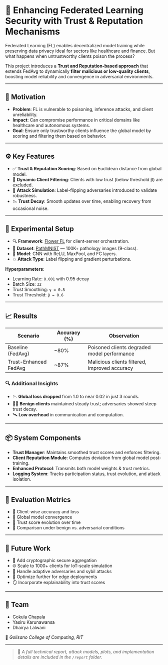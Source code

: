 # 🔐 Enhancing Federated Learning Security with Trust & Reputation Mechanisms

Federated Learning (FL) enables decentralized model training while preserving data privacy ideal for sectors like healthcare and finance. But what happens when untrustworthy clients poison the process?

This project introduces a **Trust and Reputation-based approach** that extends FedAvg to dynamically **filter malicious or low-quality clients**, boosting model reliability and convergence in adversarial environments.

---

## 🧠 Motivation

- **Problem**: FL is vulnerable to poisoning, inference attacks, and client unreliability.
- **Impact**: Can compromise performance in critical domains like healthcare and autonomous systems.
- **Goal**: Ensure only trustworthy clients influence the global model by scoring and filtering them based on behavior.

---

## ⚙️ Key Features

- ✅ **Trust & Reputation Scoring**: Based on Euclidean distance from global model.
- 🧹 **Dynamic Client Filtering**: Clients with low trust (below threshold β) are excluded.
- 🧪 **Attack Simulation**: Label-flipping adversaries introduced to validate robustness.
- 📉 **Trust Decay**: Smooth updates over time, enabling recovery from occasional noise.

---

## 🧪 Experimental Setup

- 🔍 **Framework**: [Flower FL](https://flower.dev/) for client-server orchestration.
- 🧬 **Dataset**: [PathMNIST](https://medmnist.com/) — 100K+ pathology images (9-class).
- 🤖 **Model**: CNN with ReLU, MaxPool, and FC layers.
- 💥 **Attack Type**: Label flipping and gradient perturbations.

**Hyperparameters**:
- Learning Rate: `0.001` with 0.95 decay
- Batch Size: `32`
- Trust Smoothing: `γ = 0.8`
- Trust Threshold: `β = 0.6`

---

## 📈 Results

| Scenario              | Accuracy (%) | Observation                                  |
|-----------------------|--------------|----------------------------------------------|
| Baseline (FedAvg)     | ~80%         | Poisoned clients degraded model performance  |
| Trust-Enhanced FedAvg | ~87%         | Malicious clients filtered, improved accuracy|

### 🔍 Additional Insights

- 📉 **Global loss dropped** from 1.0 to near 0.02 in just 3 rounds.
- 🧑‍⚕️ **Benign clients** maintained steady trust; adversaries showed steep trust decay.
- 🛰️ **Low overhead** in communication and computation.

---

## 📦 System Components

- **Trust Manager**: Maintains smoothed trust scores and enforces filtering.
- **Client Reputation Module**: Computes deviation from global model post-training.
- **Enhanced Protocol**: Transmits both model weights & trust metrics.
- **Logging System**: Tracks participation status, trust evolution, and attack isolation.

---

## 🔬 Evaluation Metrics

- 🔹 Client-wise accuracy and loss
- 🔹 Global model convergence
- 🔹 Trust score evolution over time
- 🔹 Comparison under benign vs. adversarial conditions

---

## 🚧 Future Work

- 🔐 Add cryptographic secure aggregation
- 🌐 Scale to 1000+ clients for IoT-scale simulation
- 🤖 Handle adaptive adversaries and sybil attacks
- 📡 Optimize further for edge deployments
- 🪞 Incorporate explainability into trust scores

---

## 👥 Team

- Gokula Chapala  
- Yasiru Karunawansa  
- Dhairya Lalwani  

📍 *Golisano College of Computing, RIT*

---

> 📝 *A full technical report, attack models, plots, and implementation details are included in the `/report` folder.*
